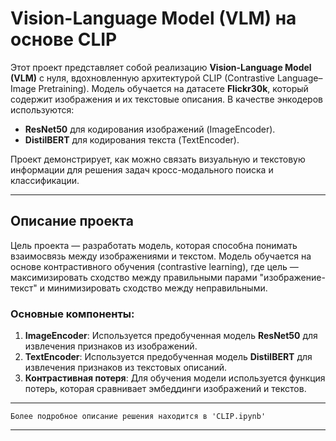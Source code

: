 # Vision-Language Model (VLM) на основе CLIP

Этот проект представляет собой реализацию **Vision-Language Model (VLM)** с нуля, вдохновленную архитектурой CLIP (Contrastive Language–Image Pretraining). Модель обучается на датасете **Flickr30k**, который содержит изображения и их текстовые описания. В качестве энкодеров используются:

- **ResNet50** для кодирования изображений (ImageEncoder).
- **DistilBERT** для кодирования текста (TextEncoder).

Проект демонстрирует, как можно связать визуальную и текстовую информации для решения задач кросс-модального поиска и классификации.

---

## Описание проекта

Цель проекта — разработать модель, которая способна понимать взаимосвязь между изображениями и текстом. Модель обучается на основе контрастивного обучения (contrastive learning), где цель — максимизировать сходство между правильными парами "изображение-текст" и минимизировать сходство между неправильными.

### Основные компоненты:

1. **ImageEncoder**: Используется предобученная модель **ResNet50** для извлечения признаков из изображений.
2. **TextEncoder**: Используется предобученная модель **DistilBERT** для извлечения признаков из текстовых описаний.
3. **Контрастивная потеря**: Для обучения модели используется функция потерь, которая сравнивает эмбеддинги изображений и текстов.

---

    Более подробное описание решения находится в 'CLIP.ipynb'

---
